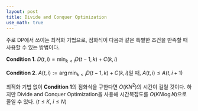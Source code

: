 ```yaml
---
layout: post
title: Divide and Conquer Optimization
use_math: true
---
```


주로 DP에서 쓰이는 최적화 기법으로, 점화식이 다음과 같은 특별한 조건을 만족할 때 사용할 수 있는 방법이다.

**Condition 1**. $D(t, i) = \min_{k<i}{D(t-1, k) + C(k, i)}$

**Condition 2**.  $A(t, i) := \arg\min_{k<i}{D(t-1, k) + C(k, i)}$일 때, $A(t, i) \leq A(t, i+1)$

최적화 기법 없이 **Condition 1**의 점화식을 구한다면 $O(KN^2)$의 시간이 걸릴 것이다. 하지만 Divide and Conquer Optimization을 사용해 시간복잡도를 $O(KN\log N)$으로 줄일 수 있다. ($t \leq K$, $i \leq N$)






<!--stackedit_data:
eyJwcm9wZXJ0aWVzIjoiYXV0aG9yOiBTSU1cbiIsImhpc3Rvcn
kiOlsxMTgxODE5NjcxLC0xMTU0NTE5MjQ3LDczODkyODM0Mywt
MjUyMTc4OTEzLC0zOTYwODY1MzBdfQ==
-->